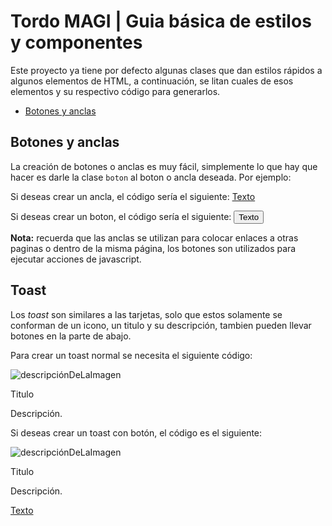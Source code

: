 # Tordo MAGI | Guia básica de estilos y componentes

Este proyecto ya tiene por defecto algunas clases que dan estilos rápidos a algunos elementos de HTML, a continuación, se litan cuales de esos elementos y su respectivo código para generarlos.

 - [Botones y anclas](#id1)

## Botones y anclas<a name="id1"></a>
La creación de botones o anclas es muy fácil, simplemente lo que hay que hacer es darle la clase `boton` al boton o ancla deseada. Por ejemplo:

Si deseas crear un ancla, el código sería el siguiente:
    <a href="link" class="boton">Texto</a>

Si deseas crear un boton, el código sería el siguiente:
    <button class="boton">Texto</button>

**Nota:** recuerda que las anclas se utilizan para colocar enlaces a otras paginas o dentro de la misma página, los botones son utilizados para ejecutar acciones de javascript.

## Toast
Los *toast* son similares a las tarjetas, solo que estos solamente se conforman de un icono, un titulo y su descripción, tambien pueden llevar botones en la parte de abajo.

Para crear un toast normal se necesita el siguiente código:
    <div class="toast">
        <div class="toastIcono">
            <img src="urlDeLaImagen" alt="descripciónDeLaImagen" class="icono">
        </div>
        <div class="toastCuerpo">
            <p class="toastTitulo">Titulo</p>
            <p>Descripción.</p>
        </div>
    </div>

Si deseas crear un toast con botón, el código es el siguiente:
    <div class="toast">
        <div class="toastIcono">
            <img src="urlDeLaImagen" alt="descripciónDeLaImagen" class="icono">
        </div>
        <div class="toastCuerpo">
            <p class="toastTitulo">Titulo</p>
            <p>Descripción.</p>
        </div>
        <div class="toastBotonera">
            <a href="link" class="boton">Texto</a>
        </div>
    </div>
